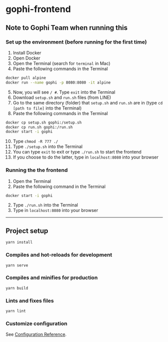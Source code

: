 # gophi-frontend

## Note to Gophi Team when running this

### Set up the environment (before running for the first time)

1. Install Docker
2. Open Docker
3. Open the Terminal (search for `terminal` in Mac)
4. Paste the following commands in the Terminal
```bash
docker pull alpine
docker run --name gophi -p 8080:8080 -it alpine
```
5. Now, you will see `/ #`. Type `exit` into the Terminal
7. Download `setup.sh` and `run.sh` files (from LINE)
8. Go to the same directory (folder) that `setup.sh` and `run.sh` are in (type `cd [path to file]` into the Terminal)
9. Paste the following commands in the Terminal
```bash
docker cp setup.sh gophi:/setup.sh
docker cp run.sh gophi:/run.sh
docker start -i gophi
```
10. Type `chmod -R 777 ./`
11. Type `./setup.sh` into the Terminal
12. You can type `exit` to exit or type `./run.sh` to start the frontend
13. If you choose to do the latter, type in `localhost:8080` into your browser

### Running the the frontend

1. Open the Terminal 
2. Paste the following command in the Terminal
```bash
docker start -i gophi
```
2. Type `./run.sh` into the Terminal
3. Type in `localhost:8080` into your browser

<hr/>

## Project setup
```
yarn install
```

### Compiles and hot-reloads for development
```
yarn serve
```

### Compiles and minifies for production
```
yarn build
```

### Lints and fixes files
```
yarn lint
```

### Customize configuration
See [Configuration Reference](https://cli.vuejs.org/config/).
